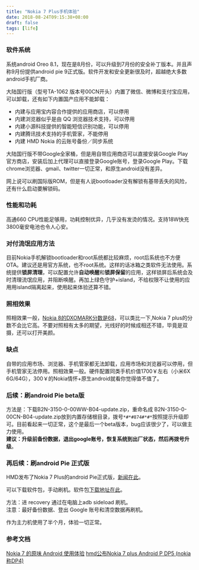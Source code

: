 ```yaml
---
title: "Nokia 7 Plus手机体验"
date: 2018-08-24T09:15:38+08:00
draft: false
tags: [life]
---
```


### 软件系统 

系统android Oreo 8.1，现在是8月份，可以升级到7月份的安全补丁版本。并且声称9月份提供android pie 9正式版。软件开发和安全更新很及时，超越绝大多数android手机厂商。

<!--more-->

大陆国行版（型号TA-1062 版本号00CN开头）内置了微信、微博和支付宝应用，可以卸载，还有如下内置国产应用不能卸载：

- 内建与应用宝内容合作提供的应用商店，可以停用
- 内建浏览器似乎是由 QQ 浏览器技术支持，可以停用
- 内建小源科技提供的智能短信识别功能，可以停用
- 内建腾讯技术支持的手机管家，不能停用
- 内建 HMD Nokia 的云账号备份／同步系统

大陆国行版不带Google全家桶，但是用自带应用商店可以直接安装Google Play官方商店，安装后加上代理可以直接登录Google账号，登录Google Play。下载chrome浏览器、gmail、twitter一切正常，和原生android没有差异。

网上说可以刷国际版ROM，但是有人说bootloader没有解锁有基带丢失的风险，还有什么启动要解锁码。

### 性能和功耗

高通660 CPU性能足够用，功耗控制优异，几乎没有发烫的情况。支持18W快充3800毫安电池也令人心安。

### 对付流氓应用方法

目前Nokia手机解锁bootloader和root系统都比较麻烦，root后系统也不方便OTA。建议还是用官方系统，也不root系统。这样的话冰箱之类软件无法使用。系统提供**锁屏清理**，可以配置允许**自动唤醒**和**锁屏保留**的应用，这样锁屏后系统会及时清理流氓应用，并阻断唤醒。再加上绿色守护+island，不给权限不让使用的应用用island隔离起来，使用起来体验还算不错。

### 照相效果

照相效果一般，[Nokia 8的DXOMARK分数是68](https://www.dxomark.com/nokia-8-review-nokias-return-high-end-segment/)，可以类比一下,Nokia 7 plus的分数不会比它高。不要对照相有太多的期望，光线好的时候成相还不错，毕竟是双摄，还可以打开美颜。

### 缺点

自带的应用市场、浏览器、手机管家都无法卸载，应用市场和浏览器可以停用，但手机管家无法停用。照相效果一般。硬件配置同类手机价值1700￥左右（小米6X  6G/64G），300￥的Nokia情怀+原生android就看你觉得值不值了。

### 后续：刷android Pie beta版

方法是：下载B2N-3150-0-00WW-B04-update.zip，重命名成 B2N-3150-0-00CN-B04-update.zip放到内置存储根目录，拨号`*#*#874#*#*`按照提示升级即可。目前看起来一切正常，这个是最后一个beta版本，bug应该很少了，可以做主力使用。  
**建议：升级前备份数据，退出google账号，恢复系统到出厂状态，然后再拨号升级**。

### 再后续：刷android Pie 正式版

HMD发布了Nokia 7 Plus的android Pie正式版，[新闻在此](https://www.nokiacamp.com/stable-android-pie-update-for-nokia-7-plus-is-now-available/)。

可以下载软件包，手动刷机。软件包[下载地址在此](https://redirector.gvt1.com/packages/data/ota-api/nokia_b2nsprout_onyx00ww/105d70f18f853101a4e4d47f66b60a97318bc589.zip)。

方法：进 recovery 通过在电脑上adb sideload 刷机。   
注意：最好备份数据、登出 Google 账号和清空数据再刷机。

作为主力机使用了半个月，体验一切正常。


### 参考文档

[Nokia 7 的原味 Android 使用体验](https://steemit.com/cn/@momok/nokia-7-android)
[hmd公布Nokia 7 plus Android P DP5 (nokia称DP4)](https://www.dospy.wang/archiver/?tid-477.html)


